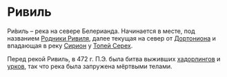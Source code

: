 # Ривиль

Ри́виль – река на севере Белерианда. Начинается в месте, под названием
[Родники Ривиля](Родники%20Ривиля.md), далее текущая на север от
[Дортониона](Дортонион.md) и впадающая в реку [Сирион](Сирион.md) у
[Топей Серех](Топи%20Серех.md).

Перед рекой Ривиль, в 472 г. П.Э. была битва выживших
[хадорлингов](Народы/хадорлинги.md) и [урков](Народы/урки.md), так что река
была запружена мёртвыми телами.
